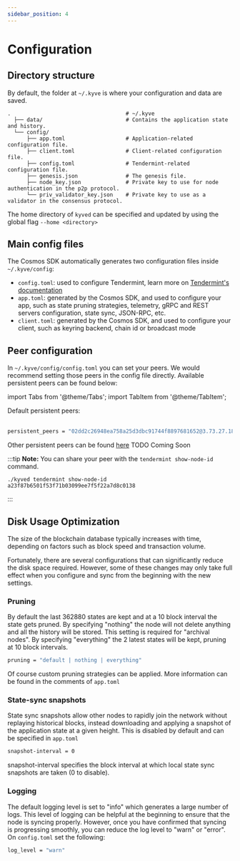 ```yaml
---
sidebar_position: 4
---
```


# Configuration

## Directory structure

By default, the folder at `~/.kyve` is where your configuration and data are saved.

```
.                                    # ~/.kyve
  ├── data/                          # Contains the application state and history.
  └── config/
      ├── app.toml                   # Application-related configuration file.
      ├── client.toml                # Client-related configuration file.
      ├── config.toml                # Tendermint-related configuration file.
      ├── genesis.json               # The genesis file.
      ├── node_key.json              # Private key to use for node authentication in the p2p protocol.
      └── priv_validator_key.json    # Private key to use as a validator in the consensus protocol.
```

The home directory of `kyved` can be specified and updated by using the global flag `--home <directory>`

## Main config files

The Cosmos SDK automatically generates two configuration files inside `~/.kyve/config`:

- `config.toml`: used to configure Tendermint, learn more on [Tendermint's documentation](https://docs.tendermint.com/main/tendermint-core/configuration.html)
- `app.toml`: generated by the Cosmos SDK, and used to configure your app, such as state pruning strategies, telemetry, gRPC and REST servers configuration, state sync, JSON-RPC, etc.
- `client.toml`: generated by the Cosmos SDK, and used to configure your client, such as keyring backend, chain id or broadcast mode

## Peer configuration

In `~/.kyve/config/config.toml` you can set your peers. We would recommend setting those peers in the config file directly. Available persistent peers can be found below:

import Tabs from '@theme/Tabs';
import TabItem from '@theme/TabItem';

<Tabs groupId="network">
  <TabItem value="korellia" label="Korellia">
    Default persistent peers:
    <br/><br/>

```bash
persistent_peers = "02dd2c26948ea758a25d3dbc91744f8897681652@3.73.27.185:26656"
```

  Other persistent peers can be found <a href="https://rpc.korellia.kyve.network/net_info">here</a>
  </TabItem>
  <TabItem value="kaon" label="Kaon">
    TODO
  </TabItem>
  <TabItem value="mainnet" label="Mainnet">
    Coming Soon
  </TabItem>
</Tabs>

:::tip
**Note:** You can share your peer with the `tendermint show-node-id` command.

```
./kyved tendermint show-node-id
a23f87b6501f53f71b03099ee7f5f22a7d8c0138
```
:::

## Disk Usage Optimization

The size of the blockchain database typically increases with time, depending on factors such as block speed and transaction volume.

Fortunately, there are several configurations that can significantly reduce the disk space required. However, some of these changes may only take full effect when you configure and sync from the beginning with the new settings.

### Pruning

By default the last 362880 states are kept and at a 10 block interval the state gets pruned. By specifying "nothing" the node
will not delete anything and all the history will be stored. This setting is required for "archival nodes". By specifying "everything" the 2 latest states will be kept, pruning at 10 block intervals.

```bash
pruning = "default | nothing | everything"
```

Of course custom pruning strategies can be applied. More information can be found in the comments of `app.toml`

### State-sync snapshots

State sync snapshots allow other nodes to rapidly join the network without replaying historical blocks, instead downloading and applying a snapshot of the application state at a given height. This is disabled by default and can be specified in `app.toml`

```bash
snapshot-interval = 0
```

snapshot-interval specifies the block interval at which local state sync snapshots are taken (0 to disable).

### Logging

The default logging level is set to "info" which generates a large number of logs. This level of logging can be helpful at the beginning to ensure that the node is syncing properly. However, once you have confirmed that syncing is progressing smoothly, you can reduce the log level to "warn" or "error". On `config.toml` set the following:

```bash
log_level = "warn"
```

